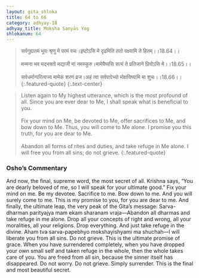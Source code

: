 ```yaml
---
layout: gita_shloka
title: 64 to 66
category: adhyay-18
adhyay_title: Mokṣha Sanyās Yog
shlokanum: 64
---
```


> सर्वगुह्यतमं भूयः श्रृणु मे परमं वचः।इष्टोऽसि मे दृढमिति ततो वक्ष्यामि ते हितम्।।18.64।।<br><br>मन्मना भव मद्भक्तो मद्याजी मां नमस्कुरु।मामेवैष्यसि सत्यं ते प्रतिजाने प्रियोऽसि मे।।18.65।।<br><br>सर्वधर्मान्परित्यज्य मामेकं शरणं व्रज।अहं त्वा सर्वपापेभ्यो मोक्षयिष्यामि मा शुचः।।18.66।।
{:.featured-quote} 
{:.text-center}

> Listen again to My highest utterance, which is the most profound of all. Since you are ever dear to Me, I shall speak what is beneficial to you.<br><br>Fix your mind on Me, be devoted to Me, offer sacrifices to Me, and bow down to Me. Thus, you will come to Me alone. I promise you this truth, for you are dear to Me.<br><br>Abandon all forms of rites and duties, and take refuge in Me alone. I will free you from all sins; do not grieve.
{:.featured-quote}

### Osho’s Commentary
And now, the final, supreme word, the most secret of all. Krishna says, “You are dearly beloved of me, so I will speak for your ultimate good.”
Fix your mind on me. Be my devotee. Sacrifice to me. Bow down to me. And you will surely come to me. This is my promise to you, for you are dear to me.
And finally, the ultimate leap, the very peak of the Gita’s message:
Sarva-dharman parityajya mam ekam sharanam vraja—Abandon all dharmas and take refuge in me alone.
Drop all your concepts of right and wrong, all your moralities, all your religions. Drop everything. And just take refuge in the divine.
Aham tva sarva-papebhyo mokshayishyami ma shuchah—I will liberate you from all sins. Do not grieve.
This is the ultimate promise of grace. When you have surrendered completely, when you have dropped your own small self and taken refuge in the whole, then the whole takes care of you. You are freed from all sin, because the sinner itself has disappeared. Do not worry. Do not grieve. Simply surrender. This is the final and most beautiful secret.
